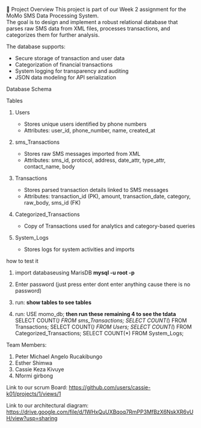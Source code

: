  📌 Project Overview
This project is part of our Week 2 assignment for the MoMo SMS Data Processing System.  
The goal is to design and implement a robust relational database that parses raw SMS data from XML files, processes transactions, and categorizes them for further analysis.  

The database supports:  
- Secure storage of transaction and user data  
- Categorization of financial transactions  
- System logging for transparency and auditing  
- JSON data modeling for API serialization  


Database Schema

 Tables
1. Users
   - Stores unique users identified by phone numbers  
   - Attributes: user_id, phone_number, name, created_at  

2. sms_Transactions
   - Stores raw SMS messages imported from XML  
   - Attributes: sms_id, protocol, address, date_attr, type_attr, contact_name, body  

3. Transactions
   - Stores parsed transaction details linked to SMS messages  
   - Attributes: transaction_id (PK), amount, transaction_date, category, raw_body, sms_id (FK)  

4. Categorized_Transactions
   - Copy of Transactions used for analytics and category-based queries  

5. System_Logs
   - Stores logs for system activities and imports  

how to test it 
1) import databaseusing MarisDB
   **mysql -u root -p**

2) Enter password (just press enter dont enter anything cause there is no password)
   
3) run: **show tables to see tables**



4)  run:  USE momo_db;
   **then run these remaining 4 to see the tdata**
SELECT COUNT(*) FROM sms_Transactions;
SELECT COUNT(*) FROM Transactions;
SELECT COUNT(*) FROM Users;
SELECT COUNT(*) FROM Categorized_Transactions;
SELECT COUNT(*) FROM System_Logs;












Team Members:
1. Peter Michael Angelo Rucakibungo
2. Esther Shimwa
3. Cassie Keza Kivuye 
4. Nformi girbong

Link to our scrum Board:
https://github.com/users/cassie-k01/projects/1/views/1

Link to our architectural diagram: https://drive.google.com/file/d/1WHxQuUXBqoq7RmPP3MfBzX6NskXR6vUH/view?usp=sharing
